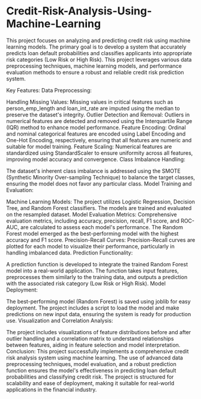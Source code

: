 # Credit-Risk-Analysis-Using-Machine-Learning

This project focuses on analyzing and predicting credit risk using machine learning models. The primary goal is to develop a system that accurately predicts loan default probabilities and classifies applicants into appropriate risk categories (Low Risk or High Risk). This project leverages various data preprocessing techniques, machine learning models, and performance evaluation methods to ensure a robust and reliable credit risk prediction system.

Key Features:
Data Preprocessing:

Handling Missing Values: Missing values in critical features such as person_emp_length and loan_int_rate are imputed using the median to preserve the dataset's integrity.
Outlier Detection and Removal: Outliers in numerical features are detected and removed using the Interquartile Range (IQR) method to enhance model performance.
Feature Encoding: Ordinal and nominal categorical features are encoded using Label Encoding and One-Hot Encoding, respectively, ensuring that all features are numeric and suitable for model training.
Feature Scaling: Numerical features are standardized using StandardScaler to ensure uniformity across all features, improving model accuracy and convergence.
Class Imbalance Handling:

The dataset's inherent class imbalance is addressed using the SMOTE (Synthetic Minority Over-sampling Technique) to balance the target classes, ensuring the model does not favor any particular class.
Model Training and Evaluation:

Machine Learning Models: The project utilizes Logistic Regression, Decision Tree, and Random Forest classifiers. The models are trained and evaluated on the resampled dataset.
Model Evaluation Metrics: Comprehensive evaluation metrics, including accuracy, precision, recall, F1 score, and ROC-AUC, are calculated to assess each model's performance. The Random Forest model emerged as the best-performing model with the highest accuracy and F1 score.
Precision-Recall Curves: Precision-Recall curves are plotted for each model to visualize their performance, particularly in handling imbalanced data.
Prediction Functionality:

A prediction function is developed to integrate the trained Random Forest model into a real-world application. The function takes input features, preprocesses them similarly to the training data, and outputs a prediction with the associated risk category (Low Risk or High Risk).
Model Deployment:

The best-performing model (Random Forest) is saved using joblib for easy deployment. The project includes a script to load the model and make predictions on new input data, ensuring the system is ready for production use.
Visualization and Correlation Analysis:

The project includes visualizations of feature distributions before and after outlier handling and a correlation matrix to understand relationships between features, aiding in feature selection and model interpretation.
Conclusion:
This project successfully implements a comprehensive credit risk analysis system using machine learning. The use of advanced data preprocessing techniques, model evaluation, and a robust prediction function ensures the model's effectiveness in predicting loan default probabilities and classifying credit risk. The project is structured for scalability and ease of deployment, making it suitable for real-world applications in the financial industry.

